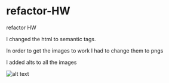 # refactor-HW
refactor HW

I changed the html to semantic tags.

In order to get the images to work I had to change them to pngs

I added alts to all the images

![alt text](https://user-images.githubusercontent.com/43163847/102725777-435d5200-42e7-11eb-9589-b09bc85e6184.png)
